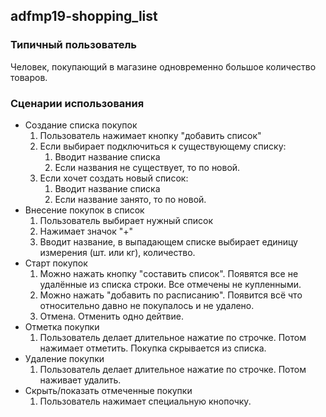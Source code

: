 ## adfmp19-shopping_list

### Типичный пользователь

Человек, покупающий в магазине одновременно большое количество товаров.

### Сценарии использования

+ Создание списка покупок
    1. Пользователь нажимает кнопку "добавить список"
    2. Если выбирает подключиться к существующему списку:
        1. Вводит название списка
        2. Если названия не существует, то по новой.
    3. Если хочет создать новый список:
        1. Вводит название списка
        2. Если название занято, то по новой.
+ Внесение покупок в список
    1. Пользователь выбирает нужный список
    2. Нажимает значок "+"
    3. Вводит название, в выпадающем списке выбирает единицу измерения (шт. или кг), количество.
+ Старт покупок
    1. Можно нажать кнопку "составить список". Появятся все не удалённые из списка строки. Все отмечены не купленными.
    2. Можно нажать "добавить по расписанию". Появится всё что относительно давно не покупалось и не удалено.
    3. Отмена. Отменить одно дейтвие.
+ Отметка покупки
    1. Пользователь делает длительное нажатие по строчке. Потом нажимает отметить. Покупка скрывается из списка.
+ Удаление покупки
    1. Пользователь делает длительное нажатие по строчке. Потом наживает удалить.
+ Скрыть/показать отмеченные покупки
    1. Пользователь нажимает специальную кнопочку.
    
